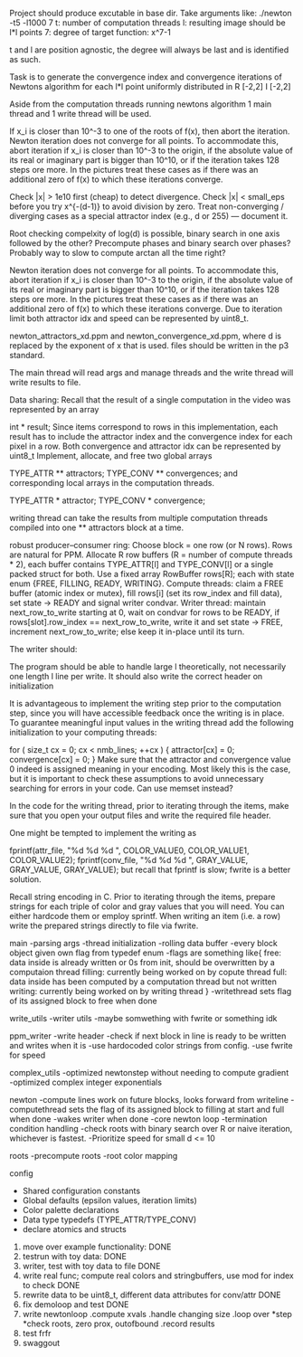Project should produce excutable in base dir. Take arguments like:
./newton -t5 -l1000 7
t: number of computation threads
l: resulting image should be l*l points
7: degree of target function: x^7-1

t and l are position agnostic, the degree will always be last and is identified as such. 

Task is to generate the convergence index and convergence iterations of Newtons algorithm 
for each l*l point uniformly distributed in 
R [-2,2]
I [-2,2]

Aside from the computation threads running newtons algorithm 1 main thread and 1 write thread will be used. 

If x_i is closer than 10^-3 to one of the roots of f(x), then abort the iteration.
Newton iteration does not converge for all points. 
To accommodate this, abort iteration if x_i is closer than 10^-3 to the origin, if the absolute value of 
its real or imaginary part is bigger than 10^10, or if the iteration takes 128 steps ore more. 
In the pictures treat these cases as if there was an additional zero of f(x) to which these iterations converge.

Check |x| > 1e10 first (cheap) to detect divergence.
Check |x| < small_eps before you try x^{-(d-1)} to avoid division by zero.
Treat non-converging / diverging cases as a special attractor index (e.g., d or 255) — document it.

Root checking compelxity of log(d) is possible, binary search in one axis followed by the other?
Precompute phases and binary search over phases? Probably way to slow to compute arctan all the time right?

Newton iteration does not converge for all points. 
To accommodate this, abort iteration if x_i is closer than 10^-3 to the origin, 
if the absolute value of its real or imaginary part is bigger than 10^10, 
or if the iteration takes 128 steps ore more. 
In the pictures treat these cases as if there was an additional zero of f(x) to which these iterations converge.
Due to iteration limit both attractor idx and speed can be represented by uint8_t. 

newton_attractors_xd.ppm and newton_convergence_xd.ppm, where d is replaced by the exponent of x that is used.
files should be written in the p3 standard. 


The main thread will read args and manage threads and the write thread will write results to file. 

Data sharing:
Recall that the result of a single computation in the video was represented by an array

int * result;
Since items correspond to rows in this implementation, each result has to include the attractor index and the convergence index for each pixel in a row.
Both convergence and attractor idx can be represented by uint8_t
Implement, allocate, and free two global arrays

TYPE_ATTR ** attractors;
TYPE_CONV ** convergences;
and corresponding local arrays in the computation threads. 

TYPE_ATTR * attractor;
TYPE_CONV * convergence;

writing thread can take the results from multiple computation threads compiled into one ** attractors block at a time. 

robust producer–consumer ring:
Choose block = one row (or N rows). Rows are natural for PPM.
Allocate R row buffers (R = number of compute threads * 2), each buffer contains TYPE_ATTR[l] and TYPE_CONV[l] or a single packed struct for both.
Use a fixed array RowBuffer rows[R]; each with state enum {FREE, FILLING, READY, WRITING}.
Compute threads:
claim a FREE buffer (atomic index or mutex),
fill rows[i] (set its row_index and fill data),
set state -> READY and signal writer condvar.
Writer thread:
maintain next_row_to_write starting at 0,
wait on condvar for rows to be READY,
if rows[slot].row_index == next_row_to_write, write it and set state -> FREE, increment next_row_to_write; else keep it in-place until its turn.




The writer should:

The program should be able to handle large l theoretically, 
not necessarily one length l line per write. 
It should also write the correct header  on initialization

It is advantageous to implement the writing step prior to the computation step, since you will have accessible feedback once the writing is in place. To guarantee meaningful input values in the writing thread add the following initialization to your computing threads:

for ( size_t cx = 0; cx < nmb_lines; ++cx ) {
  attractor[cx] = 0;
  convergence[cx] = 0;
}
Make sure that the attractor and convergence value 0 indeed is assigned meaning in your encoding. Most likely this is the case, but it is important to check these assumptions to avoid unnecessary searching for errors in your code.
Can use memset instead?

In the code for the writing thread, prior to iterating through the items, make sure that you open your output files and write the required file header.

One might be tempted to implement the writing as

fprintf(attr_file, "%d %d %d ", COLOR_VALUE0, COLOR_VALUE1, COLOR_VALUE2);
fprintf(conv_file, "%d %d %d ", GRAY_VALUE, GRAY_VALUE, GRAY_VALUE);
but recall that fprintf is slow; fwrite is a better solution.

Recall string encoding in C.
Prior to iterating through the items, prepare strings for each triple of color and gray values that you will need. You can either hardcode them or employ sprintf.
When writing an item (i.e. a row) write the prepared strings directly to file via fwrite.

main
-parsing args
-thread initialization
-rolling data buffer
-every block object given own flag from typedef enum
-flags are something like{
  free: data inside is already written or 0s from init, should be overwritten by a computaion thread
  filling: currently being worked on by copute thread
  full: data inside has been computed by a computation thread but not written
  writing: currently being worked on by writing thread
}
-writethread sets flag of its assigned block to free when done

write_utils
-writer utils
-maybe somwething with fwrite or something idk

ppm_writer
-write header
-check if next block in line is ready to be written and writes when it is
-use hardocoded color strings from config. 
-use fwrite for speed

complex_utils
-optimized newtonstep without needing to compute gradient 
-optimized complex integer exponentials

newton
-compute lines work on future blocks, looks forward from writeline 
-computethread sets the flag of its assigned block to filling at start and full when done
-wakes writer when done
-core newton loop
-termination condition handling
-check roots with binary search over R or naive iteration, whichever is fastest. 
-Prioritize speed for small d <= 10

roots
-precompute roots
-root color mapping

config
- Shared configuration constants
- Global defaults (epsilon values, iteration limits)
- Color palette declarations
- Data type typedefs (TYPE_ATTR/TYPE_CONV)
- declare atomics and structs


1. move over example functionality: DONE
2. testrun with toy data: DONE
3. writer, test with toy data to file DONE
4. write real func; compute real colors and stringbuffers, use mod for index to check DONE
5. rewrite data to be uint8_t, different data attributes for conv/attr DONE
6. fix demoloop and test DONE
7. write newtonloop
  .compute xvals
  .handle changing size
  .loop over
    *step
    *check roots, zero prox, outofbound
  .record results
8. test frfr
9. swaggout



